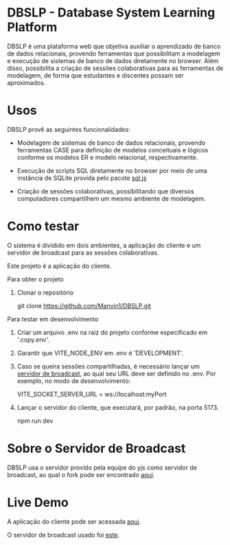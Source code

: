 # DBSLP - Database System Learning Platform

DBSLP é uma plataforma web que objetiva auxiliar o aprendizado de banco de dados relacionais, provendo ferramentas que possibilitam a modelagem e execução de sistemas de banco de dados diretamente no browser. Além disso, possibilita a criação de sessões colaborativas para as ferramentas de modelagem, de forma que estudantes e discentes possam ser aproximados.

# Usos

DBSLP provê as seguintes funcionalidades:

- Modelagem de sistemas de banco de dados relacionais, provendo ferramentas CASE para definição de modelos conceituais e lógicos conforme os modelos ER e modelo relacional, respectivamente.

- Execução de scripts SQL diretamente no browser por meio de uma instância de SQLite provida pelo pacote [sql.js](https://github.com/sql-js/sql.js )

- Criação de sessões colaborativas, possibilitando que diversos computadores compartilhem um mesmo ambiente de modelagem.

# Como testar

O sistema é dividido em dois ambientes, a aplicação do cliente e um servidor de broadcast para as sessões colaborativas.

Este projeto é a aplicação do cliente.

Para obter o projeto

1. Clonar o repositório

    git clone https://github.com/Manvin1/DBSLP.git


Para testar em desenvolvimento

1. Criar um arquivo .env na raiz do projeto conforme especificado em '.copy.env'.
2. Garantir que VITE_NODE_ENV em .env é 'DEVELOPMENT'.
3. Caso se queira sessões compartilhadas, é necessário lançar um [servidor de broadcast](https://github.com/Manvin1/dbslp-y-websocket), ao qual seu URL deve ser definido no .env. Por exemplo, no modo de desenvolvimento:
   
    VITE_SOCKET_SERVER_URL = ws://localhost:myPort

4. Lançar o servidor do cliente, que executará, por padrão, na porta 5173.

    npm run dev

# Sobre o Servidor de Broadcast

DBSLP usa o servidor provido pela equipe do yjs como servidor de broadcast, ao qual o fork pode ser encontrado [aqui](https://github.com/Manvin1/dbslp-y-websocket).

# Live Demo

A aplicação do cliente pode ser acessada [aqui](https://dbslp.netlify.app/).

O servidor de broadcast usado foi [este](https://api-dbslp.onrender.com/).